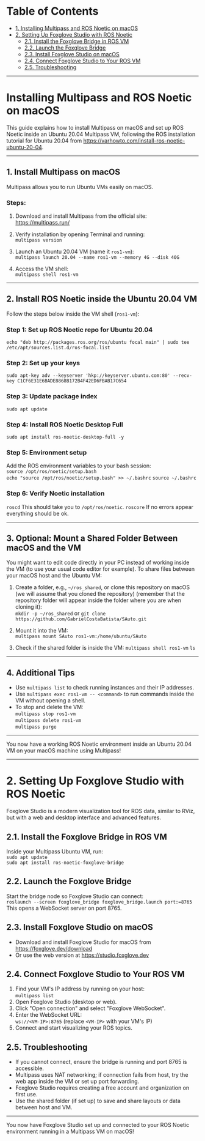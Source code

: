 # Table of Contents

- [1. Installing Multipass and ROS Noetic on macOS](#1-installing-multipass-and-ros-noetic-on-macos)
- [2. Setting Up Foxglove Studio with ROS Noetic](#2-setting-up-foxglove-studio-with-ros-noetic)
  - [2.1. Install the Foxglove Bridge in ROS VM](#21-install-the-foxglove-bridge-in-ros-vm)
  - [2.2. Launch the Foxglove Bridge](#22-launch-the-foxglove-bridge)
  - [2.3. Install Foxglove Studio on macOS](#23-install-foxglove-studio-on-macos)
  - [2.4. Connect Foxglove Studio to Your ROS VM](#24-connect-foxglove-studio-to-your-ros-vm)
  - [2.5. Troubleshooting](#25-troubleshooting)

---


# Installing Multipass and ROS Noetic on macOS

This guide explains how to install Multipass on macOS and set up ROS Noetic inside an Ubuntu 20.04 Multipass VM, following the ROS installation tutorial for Ubuntu 20.04 from https://varhowto.com/install-ros-noetic-ubuntu-20-04.

---

## 1. Install Multipass on macOS

Multipass allows you to run Ubuntu VMs easily on macOS.

### Steps:

1. Download and install Multipass from the official site: https://multipass.run/

2. Verify installation by opening Terminal and running:  
   `multipass version`

3. Launch an Ubuntu 20.04 VM (name it `ros1-vm`):  
   `multipass launch 20.04 --name ros1-vm --memory 4G --disk 40G`

4. Access the VM shell:  
   `multipass shell ros1-vm`

---

## 2. Install ROS Noetic inside the Ubuntu 20.04 VM

Follow the steps below inside the VM shell (`ros1-vm`):

### Step 1:  Set up ROS Noetic repo for Ubuntu 20.04 
`echo "deb http://packages.ros.org/ros/ubuntu focal main" | sudo tee /etc/apt/sources.list.d/ros-focal.list`

### Step 2: Set up your keys  
`sudo apt-key adv --keyserver 'hkp://keyserver.ubuntu.com:80' --recv-key C1CF6E31E6BADE8868B172B4F42ED6FBAB17C654`

### Step 3: Update package index  
`sudo apt update`

### Step 4: Install ROS Noetic Desktop Full  
`sudo apt install ros-noetic-desktop-full -y`

### Step 5: Environment setup  
Add the ROS environment variables to your bash session:  
`source /opt/ros/noetic/setup.bash`  
`echo "source /opt/ros/noetic/setup.bash" >> ~/.bashrc`
`source ~/.bashrc`

### Step 6: Verify Noetic installation
`roscd`
This should take you to `/opt/ros/noetic`.
`roscore`
If no errors appear everything should be ok.


---

## 3. Optional: Mount a Shared Folder Between macOS and the VM

You might want to edit code directly in your PC instead of working inside the VM (to use your usual code editor for example). To share files between your macOS host and the Ubuntu VM:

1. Create a folder, e.g., `~/ros_shared`, or clone this repository on macOS (we will assume that you cloned the repository) (remember that the repository folder will appear inside the folder where you are when cloning it):  
   `mkdir -p ~/ros_shared` or `git clone https://github.com/GabrielCostaBatista/SAuto.git`

2. Mount it into the VM:  
   `multipass mount SAuto ros1-vm:/home/ubuntu/SAuto`

3. Check if the shared folder is inside the VM:
   `multipass shell ros1-vm` 
   `ls`


---

## 4. Additional Tips

- Use `multipass list` to check running instances and their IP addresses.  
- Use `multipass exec ros1-vm -- <command>` to run commands inside the VM without opening a shell.  
- To stop and delete the VM:  
  `multipass stop ros1-vm`  
  `multipass delete ros1-vm`  
  `multipass purge`

---

You now have a working ROS Noetic environment inside an Ubuntu 20.04 VM on your macOS machine using Multipass!


---

# 2. Setting Up Foxglove Studio with ROS Noetic

Foxglove Studio is a modern visualization tool for ROS data, similar to RViz, but with a web and desktop interface and advanced features.

## 2.1. Install the Foxglove Bridge in ROS VM

Inside your Multipass Ubuntu VM, run:  
`sudo apt update`  
`sudo apt install ros-noetic-foxglove-bridge`

## 2.2. Launch the Foxglove Bridge

Start the bridge node so Foxglove Studio can connect:  
`roslaunch --screen foxglove_bridge foxglove_bridge.launch port:=8765`  
This opens a WebSocket server on port 8765.

## 2.3. Install Foxglove Studio on macOS

- Download and install Foxglove Studio for macOS from https://foxglove.dev/download  
- Or use the web version at https://studio.foxglove.dev

## 2.4. Connect Foxglove Studio to Your ROS VM

1. Find your VM's IP address by running on your host:  
   `multipass list`  
2. Open Foxglove Studio (desktop or web).  
3. Click "Open connection" and select "Foxglove WebSocket".  
4. Enter the WebSocket URL:  
   `ws://<VM-IP>:8765` (replace `<VM-IP>` with your VM's IP)   
5. Connect and start visualizing your ROS topics.

## 2.5. Troubleshooting

- If you cannot connect, ensure the bridge is running and port 8765 is accessible.  
- Multipass uses NAT networking; if connection fails from host, try the web app inside the VM or set up port forwarding.  
- Foxglove Studio requires creating a free account and organization on first use.  
- Use the shared folder (if set up) to save and share layouts or data between host and VM.

---

You now have Foxglove Studio set up and connected to your ROS Noetic environment running in a Multipass VM on macOS!

